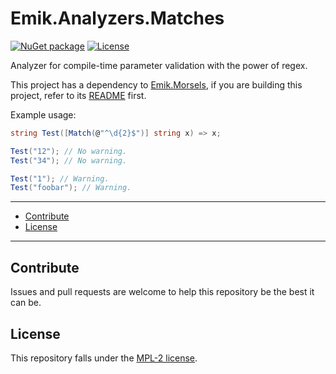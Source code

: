 # Emik.Analyzers.Matches

[![NuGet package](https://img.shields.io/nuget/v/Emik.Analyzers.Matches.svg?logo=NuGet)](https://www.nuget.org/packages/Emik.Analyzers.Matches)
[![License](https://img.shields.io/github/license/Emik03/Emik.Analyzers.Matches.svg?style=flat)](https://github.com/Emik03/Emik.Analyzers.Matches/blob/main/LICENSE)

Analyzer for compile-time parameter validation with the power of regex.

This project has a dependency to [Emik.Morsels](https://github.com/Emik03/Emik.Morsels), if you are building this project, refer to its [README](https://github.com/Emik03/Emik.Morsels/blob/main/README.md) first.

Example usage:

```csharp
string Test([Match(@"^\d{2}$")] string x) => x;

Test("12"); // No warning.
Test("34"); // No warning.

Test("1"); // Warning.
Test("foobar"); // Warning.
```

---

- [Contribute](#contribute)
- [License](#license)

---

## Contribute

Issues and pull requests are welcome to help this repository be the best it can be.

## License

This repository falls under the [MPL-2 license](https://www.mozilla.org/en-US/MPL/2.0/).
